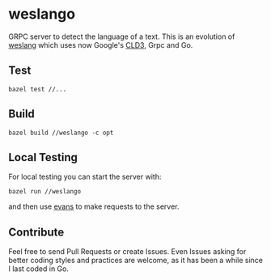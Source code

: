 # weslango
GRPC server to detect the language of a text. This is an evolution of [weslang](https://github.com/deezer/weslang) which uses now Google's
[CLD3](https://github.com/google/cld3), Grpc and Go.

## Test
```
bazel test //...
```

## Build
```
bazel build //weslango -c opt
```

## Local Testing
For local testing you can start the server with:

```
bazel run //weslango
```

and then use [evans](https://github.com/ktr0731/evans) to make requests to the
server.

## Contribute
Feel free to send Pull Requests or create Issues. Even Issues asking for better
coding styles and practices are welcome, as it has been a while since I last
coded in Go.
